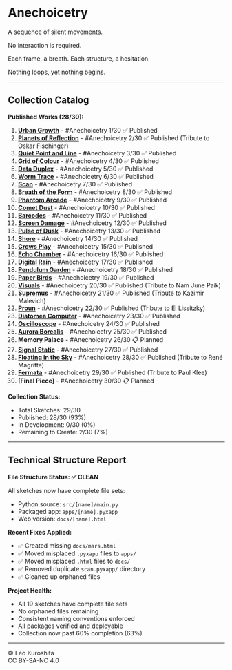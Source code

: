 # Anechoicetry

A sequence of silent movements.

No interaction is required.

Each frame, a breath.
Each structure, a hesitation.

Nothing loops,
yet nothing begins.

---

## Collection Catalog

**Published Works (28/30):**

1. [**Urban Growth**](https://kurogedelic.github.io/Anechoicetry/urban_growth.html) - #Anechoicetry 1/30 ✅ Published
2. [**Planets of Reflection**](https://kurogedelic.github.io/Anechoicetry/planets_of_reflection.html) - #Anechoicetry 2/30 ✅ Published (Tribute to Oskar Fischinger)
3. [**Quiet Point and Line**](https://kurogedelic.github.io/Anechoicetry/quiet_point_line.html) - #Anechoicetry 3/30 ✅ Published
4. [**Grid of Colour**](https://kurogedelic.github.io/Anechoicetry/grid_of_colour.html) - #Anechoicetry 4/30 ✅ Published
5. [**Data Duplex**](https://kurogedelic.github.io/Anechoicetry/data_duplex.html) - #Anechoicetry 5/30 ✅ Published
6. [**Worm Trace**](https://kurogedelic.github.io/Anechoicetry/worm_trace.html) - #Anechoicetry 6/30 ✅ Published
7. [**Scan**](https://kurogedelic.github.io/Anechoicetry/scan.html) - #Anechoicetry 7/30 ✅ Published
8. [**Breath of the Form**](https://kurogedelic.github.io/Anechoicetry/breath_of_form.html) - #Anechoicetry 8/30 ✅ Published
9. [**Phantom Arcade**](https://kurogedelic.github.io/Anechoicetry/phantom_arcade.html) - #Anechoicetry 9/30 ✅ Published
10. [**Comet Dust**](https://kurogedelic.github.io/Anechoicetry/comet_dust.html) - #Anechoicetry 10/30 ✅ Published
11. [**Barcodes**](https://kurogedelic.github.io/Anechoicetry/barcodes.html) - #Anechoicetry 11/30 ✅ Published
12. [**Screen Damage**](https://kurogedelic.github.io/Anechoicetry/screen_damage.html) - #Anechoicetry 12/30 ✅ Published
13. [**Pulse of Dusk**](https://kurogedelic.github.io/Anechoicetry/pulse_of_dusk.html) - #Anechoicetry 13/30 ✅ Published
14. [**Shore**](https://kurogedelic.github.io/Anechoicetry/shore.html) - #Anechoicetry 14/30 ✅ Published
15. [**Crows Play**](https://kurogedelic.github.io/Anechoicetry/crows_play.html) - #Anechoicetry 15/30 ✅ Published
16. [**Echo Chamber**](https://kurogedelic.github.io/Anechoicetry/echo_chamber.html) - #Anechoicetry 16/30 ✅ Published
17. [**Digital Rain**](https://kurogedelic.github.io/Anechoicetry/digital_rain.html) - #Anechoicetry 17/30 ✅ Published
18. [**Pendulum Garden**](https://kurogedelic.github.io/Anechoicetry/pendulum_garden.html) - #Anechoicetry 18/30 ✅ Published
19. [**Paper Birds**](https://kurogedelic.github.io/Anechoicetry/paper_birds.html) - #Anechoicetry 19/30 ✅ Published
20. [**Visuals**](https://kurogedelic.github.io/Anechoicetry/visuals.html) - #Anechoicetry 20/30 ✅ Published (Tribute to Nam June Paik)
21. [**Supremus**](https://kurogedelic.github.io/Anechoicetry/supremus.html) - #Anechoicetry 21/30 ✅ Published (Tribute to Kazimir Malevich)
22. [**Proun**](https://kurogedelic.github.io/Anechoicetry/proun.html) - #Anechoicetry 22/30 ✅ Published (Tribute to El Lissitzky)
23. [**Diatomea Computer**](https://kurogedelic.github.io/Anechoicetry/diatomea_computer.html) - #Anechoicetry 23/30 ✅ Published
24. [**Oscilloscope**](https://kurogedelic.github.io/Anechoicetry/oscilloscope.html) - #Anechoicetry 24/30 ✅ Published
25. [**Aurora Borealis**](https://kurogedelic.github.io/Anechoicetry/aurora_borealis.html) - #Anechoicetry 25/30 ✅ Published
26. **Memory Palace** - #Anechoicetry 26/30 📋 Planned
27. [**Signal Static**](https://kurogedelic.github.io/Anechoicetry/signal_static.html) - #Anechoicetry 27/30 ✅ Published
28. [**Floating in the Sky**](https://kurogedelic.github.io/Anechoicetry/floating_in_the_sky.html) - #Anechoicetry 28/30 ✅ Published (Tribute to René Magritte)
29. [**Fermata**](https://kurogedelic.github.io/Anechoicetry/fermata.html) - #Anechoicetry 29/30 ✅ Published (Tribute to Paul Klee)
30. **[Final Piece]** - #Anechoicetry 30/30 📋 Planned

**Collection Status:**

- Total Sketches: 29/30
- Published: 28/30 (93%)
- In Development: 0/30 (0%)
- Remaining to Create: 2/30 (7%)

---

## Technical Structure Report

**File Structure Status: ✅ CLEAN**

All sketches now have complete file sets:

- Python source: `src/[name]/main.py`
- Packaged app: `apps/[name].pyxapp`
- Web version: `docs/[name].html`

**Recent Fixes Applied:**

- ✅ Created missing `docs/mars.html`
- ✅ Moved misplaced `.pyxapp` files to `apps/`
- ✅ Moved misplaced `.html` files to `docs/`
- ✅ Removed duplicate `scan.pyxapp/` directory
- ✅ Cleaned up orphaned files

**Project Health:**

- All 19 sketches have complete file sets
- No orphaned files remaining
- Consistent naming conventions enforced
- All packages verified and deployable
- Collection now past 60% completion (63%)

---

© Leo Kuroshita  
CC BY-SA-NC 4.0
